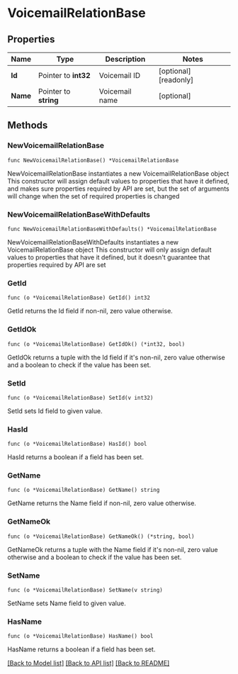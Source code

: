 # VoicemailRelationBase

## Properties

Name | Type | Description | Notes
------------ | ------------- | ------------- | -------------
**Id** | Pointer to **int32** | Voicemail ID | [optional] [readonly]
**Name** | Pointer to **string** | Voicemail name | [optional]

## Methods

### NewVoicemailRelationBase

`func NewVoicemailRelationBase() *VoicemailRelationBase`

NewVoicemailRelationBase instantiates a new VoicemailRelationBase object
This constructor will assign default values to properties that have it defined,
and makes sure properties required by API are set, but the set of arguments
will change when the set of required properties is changed

### NewVoicemailRelationBaseWithDefaults

`func NewVoicemailRelationBaseWithDefaults() *VoicemailRelationBase`

NewVoicemailRelationBaseWithDefaults instantiates a new VoicemailRelationBase object
This constructor will only assign default values to properties that have it defined,
but it doesn't guarantee that properties required by API are set

### GetId

`func (o *VoicemailRelationBase) GetId() int32`

GetId returns the Id field if non-nil, zero value otherwise.

### GetIdOk

`func (o *VoicemailRelationBase) GetIdOk() (*int32, bool)`

GetIdOk returns a tuple with the Id field if it's non-nil, zero value otherwise
and a boolean to check if the value has been set.

### SetId

`func (o *VoicemailRelationBase) SetId(v int32)`

SetId sets Id field to given value.

### HasId

`func (o *VoicemailRelationBase) HasId() bool`

HasId returns a boolean if a field has been set.

### GetName

`func (o *VoicemailRelationBase) GetName() string`

GetName returns the Name field if non-nil, zero value otherwise.

### GetNameOk

`func (o *VoicemailRelationBase) GetNameOk() (*string, bool)`

GetNameOk returns a tuple with the Name field if it's non-nil, zero value otherwise
and a boolean to check if the value has been set.

### SetName

`func (o *VoicemailRelationBase) SetName(v string)`

SetName sets Name field to given value.

### HasName

`func (o *VoicemailRelationBase) HasName() bool`

HasName returns a boolean if a field has been set.

[[Back to Model list]](../README.md#documentation-for-models) [[Back to API list]](../README.md#documentation-for-api-endpoints) [[Back to README]](../README.md)
